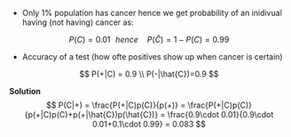 - Only 1% population has cancer hence we get probability of an inidivual having (not having) cancer as:

$$
P(C)=0.01\,\,\,\,hence\,\,\,\,\,\,\, P(\hat{C})=1-P(C)=0.99
$$

- Accuracy of a test (how ofte positives show up when cancer is certain)

$$
P(+|C) = 0.9 \\ P(-|\hat{C})=0.9
$$

**Solution**
$$
P(C|+) = \frac{P(+|C)p(C)}{p(+)} = \frac{P(+|C)p(C)}{p(+|C)p(C)+p(+|\hat{C})p(\hat{C})} =  \frac{0.9\cdot 0.01}{0.9\cdot 0.01+0.1\cdot 0.99} = 0.083
$$
